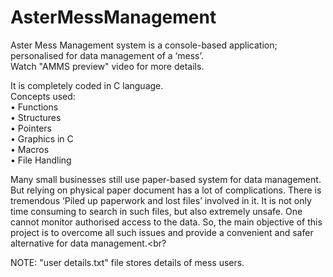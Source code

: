 # AsterMessManagement
Aster Mess Management system is a console-based application; personalised for data management of a ‘mess’.<br>
Watch "AMMS preview" video for more details.<br>

It is completely coded in C language.<br>
Concepts used:<br>
•	Functions<br>
•	Structures<br>
•	Pointers<br>
•	Graphics in C<br>
•	Macros<br>
•	File Handling<br>


Many small businesses still use paper-based system for data management. But relying on physical paper document has a lot of complications. There is tremendous ‘Piled up paperwork and lost files’ involved in it. It is not only time consuming to search in such files, but also extremely unsafe. One cannot monitor authorised access to the data. 
So, the main objective of this project is to overcome all such issues and provide a convenient and safer alternative for data management.<br?

NOTE: "user details.txt" file stores details of mess users.
